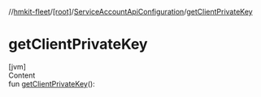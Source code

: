 //[hmkit-fleet](../../../index.md)/[[root]](../index.md)/[ServiceAccountApiConfiguration](index.md)/[getClientPrivateKey](get-client-private-key.md)



# getClientPrivateKey  
[jvm]  
Content  
fun [getClientPrivateKey](get-client-private-key.md)():   



